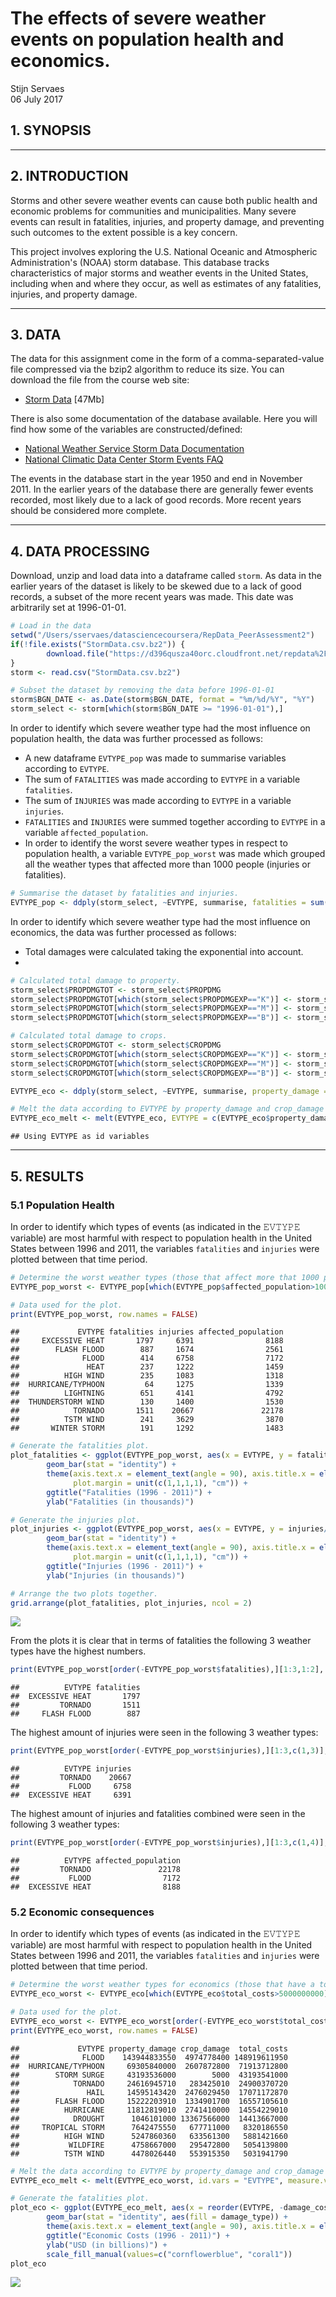 # The effects of severe weather events on population health and economics.
Stijn Servaes  
06 July 2017  



## 1. SYNOPSIS

***

## 2. INTRODUCTION

Storms and other severe weather events can cause both public health and economic problems for communities and municipalities. Many severe events can result in fatalities, injuries, and property damage, and preventing such outcomes to the extent possible is a key concern.

This project involves exploring the U.S. National Oceanic and Atmospheric Administration's (NOAA) storm database. This database tracks characteristics of major storms and weather events in the United States, including when and where they occur, as well as estimates of any fatalities, injuries, and property damage.

***

## 3. DATA

The data for this assignment come in the form of a comma-separated-value file compressed via the bzip2 algorithm to reduce its size. You can download the file from the course web site:

* [Storm Data](https://d396qusza40orc.cloudfront.net/repdata%2Fdata%2FStormData.csv.bz2) [47Mb]

There is also some documentation of the database available. Here you will find how some of the variables are constructed/defined:

* [National Weather Service Storm Data Documentation](https://d396qusza40orc.cloudfront.net/repdata%2Fpeer2_doc%2Fpd01016005curr.pdf)
* [National Climatic Data Center Storm Events FAQ](https://d396qusza40orc.cloudfront.net/repdata%2Fpeer2_doc%2FNCDC%20Storm%20Events-FAQ%20Page.pdf)

The events in the database start in the year 1950 and end in November 2011. In the earlier years of the database there are generally fewer events recorded, most likely due to a lack of good records. More recent years should be considered more complete.

***

## 4. DATA PROCESSING

Download, unzip and load data into a dataframe called `storm`.
As data in the earlier years of the dataset is likely to be skewed due to a lack of good records, a subset of the more recent years was made. This date was arbitrarily set at 1996-01-01.


```r
# Load in the data
setwd("/Users/sservaes/datasciencecoursera/RepData_PeerAssessment2")
if(!file.exists("StormData.csv.bz2")) {
        download.file("https://d396qusza40orc.cloudfront.net/repdata%2Fdata%2FStormData.csv.bz2", "StormData.csv.bz2")
}
storm <- read.csv("StormData.csv.bz2")

# Subset the dataset by removing the data before 1996-01-01
storm$BGN_DATE <- as.Date(storm$BGN_DATE, format = "%m/%d/%Y", "%Y")
storm_select <- storm[which(storm$BGN_DATE >= "1996-01-01"),]
```

In order to identify which severe weather type had the most influence on population health, the data was further processed as follows:

* A new dataframe `EVTYPE_pop` was made to summarise variables according to `EVTYPE`.
* The sum of `FATALITIES` was made according to `EVTYPE` in a variable `fatalities`.
* The sum of `INJURIES` was made according to `EVTYPE` in a variable `injuries`.
* `FATALITIES` and `INJURIES` were summed together according to `EVTYPE` in a variable `affected_population`.
* In order to identify the worst severe weather types in respect to population health, a variable `EVTYPE_pop_worst` was made which grouped all the weather types that affected more than 1000 people (injuries or fatalities).


```r
# Summarise the dataset by fatalities and injuries.
EVTYPE_pop <- ddply(storm_select, ~EVTYPE, summarise, fatalities = sum(FATALITIES), injuries = sum(INJURIES), affected_population = sum(FATALITIES)+sum(INJURIES))
```

In order to identify which severe weather type had the most influence on economics, the data was further processed as follows:

* Total damages were calculated taking the exponential into account.
* 


```r
# Calculated total damage to property.
storm_select$PROPDMGTOT <- storm_select$PROPDMG
storm_select$PROPDMGTOT[which(storm_select$PROPDMGEXP=="K")] <- storm_select$PROPDMG[which(storm_select$PROPDMGEXP=="K")] * 1000
storm_select$PROPDMGTOT[which(storm_select$PROPDMGEXP=="M")] <- storm_select$PROPDMG[which(storm_select$PROPDMGEXP=="M")] * 1000000
storm_select$PROPDMGTOT[which(storm_select$PROPDMGEXP=="B")] <- storm_select$PROPDMG[which(storm_select$PROPDMGEXP=="B")] * 1000000000

# Calculated total damage to crops.
storm_select$CROPDMGTOT <- storm_select$CROPDMG
storm_select$CROPDMGTOT[which(storm_select$CROPDMGEXP=="K")] <- storm_select$CROPDMG[which(storm_select$CROPDMGEXP=="K")] * 1000
storm_select$CROPDMGTOT[which(storm_select$CROPDMGEXP=="M")] <- storm_select$CROPDMG[which(storm_select$CROPDMGEXP=="M")] * 1000000
storm_select$CROPDMGTOT[which(storm_select$CROPDMGEXP=="B")] <- storm_select$CROPDMG[which(storm_select$CROPDMGEXP=="B")] * 1000000000

EVTYPE_eco <- ddply(storm_select, ~EVTYPE, summarise, property_damage = sum(PROPDMGTOT), crop_damage = sum(CROPDMGTOT), total_costs = sum(PROPDMGTOT)+sum(CROPDMGTOT))

# Melt the data according to EVTYPE by property_damage and crop_damage
EVTYPE_eco_melt <- melt(EVTYPE_eco, EVTYPE = c(EVTYPE_eco$property_damage, EVTYPE_eco$crop_damage))
```

```
## Using EVTYPE as id variables
```

***

## 5. RESULTS

### 5.1 Population Health

In order to identify which types of events (as indicated in the 𝙴𝚅𝚃𝚈𝙿𝙴 variable) are most harmful with respect to population health in the United States between 1996 and 2011, the variables `fatalities` and `injuries` were plotted between that time period.


```r
# Determine the worst weather types (those that affect more that 1000 people).
EVTYPE_pop_worst <- EVTYPE_pop[which(EVTYPE_pop$affected_population>1000),]

# Data used for the plot.
print(EVTYPE_pop_worst, row.names = FALSE)
```

```
##             EVTYPE fatalities injuries affected_population
##     EXCESSIVE HEAT       1797     6391                8188
##        FLASH FLOOD        887     1674                2561
##              FLOOD        414     6758                7172
##               HEAT        237     1222                1459
##          HIGH WIND        235     1083                1318
##  HURRICANE/TYPHOON         64     1275                1339
##          LIGHTNING        651     4141                4792
##  THUNDERSTORM WIND        130     1400                1530
##            TORNADO       1511    20667               22178
##          TSTM WIND        241     3629                3870
##       WINTER STORM        191     1292                1483
```

```r
# Generate the fatalities plot.
plot_fatalities <- ggplot(EVTYPE_pop_worst, aes(x = EVTYPE, y = fatalities/1000)) +
        geom_bar(stat = "identity") +
        theme(axis.text.x = element_text(angle = 90), axis.title.x = element_blank(),
              plot.margin = unit(c(1,1,1,1), "cm")) +
        ggtitle("Fatalities (1996 - 2011)") +
        ylab("Fatalities (in thousands)")

# Generate the injuries plot.
plot_injuries <- ggplot(EVTYPE_pop_worst, aes(x = EVTYPE, y = injuries/1000)) + 
        geom_bar(stat = "identity") +
        theme(axis.text.x = element_text(angle = 90), axis.title.x = element_blank(),
              plot.margin = unit(c(1,1,1,1), "cm")) + 
        ggtitle("Injuries (1996 - 2011)") + 
        ylab("Injuries (in thousands)")

# Arrange the two plots together.
grid.arrange(plot_fatalities, plot_injuries, ncol = 2)
```

![](PA2_files/figure-html/plot_population-1.png)<!-- -->

From the plots it is clear that in terms of fatalities the following 3 weather types have the highest numbers. 

```r
print(EVTYPE_pop_worst[order(-EVTYPE_pop_worst$fatalities),][1:3,1:2], row.names = FALSE)
```

```
##          EVTYPE fatalities
##  EXCESSIVE HEAT       1797
##         TORNADO       1511
##     FLASH FLOOD        887
```

The highest amount of injuries were seen in the following 3 weather types:


```r
print(EVTYPE_pop_worst[order(-EVTYPE_pop_worst$injuries),][1:3,c(1,3)], row.names = FALSE)
```

```
##          EVTYPE injuries
##         TORNADO    20667
##           FLOOD     6758
##  EXCESSIVE HEAT     6391
```

The highest amount of injuries and fatalities combined were seen in the following 3 weather types:


```r
print(EVTYPE_pop_worst[order(-EVTYPE_pop_worst$injuries),][1:3,c(1,4)], row.names = FALSE)
```

```
##          EVTYPE affected_population
##         TORNADO               22178
##           FLOOD                7172
##  EXCESSIVE HEAT                8188
```

### 5.2 Economic consequences

In order to identify which types of events (as indicated in the 𝙴𝚅𝚃𝚈𝙿𝙴 variable) are most harmful with respect to population health in the United States between 1996 and 2011, the variables `fatalities` and `injuries` were plotted between that time period.


```r
# Determine the worst weather types for economics (those that have a total cost higher than 5 billion USD).
EVTYPE_eco_worst <- EVTYPE_eco[which(EVTYPE_eco$total_costs>5000000000),]

# Data used for the plot.
EVTYPE_eco_worst <- EVTYPE_eco_worst[order(-EVTYPE_eco_worst$total_costs),]
print(EVTYPE_eco_worst, row.names = FALSE)
```

```
##             EVTYPE property_damage crop_damage  total_costs
##              FLOOD    143944833550  4974778400 148919611950
##  HURRICANE/TYPHOON     69305840000  2607872800  71913712800
##        STORM SURGE     43193536000        5000  43193541000
##            TORNADO     24616945710   283425010  24900370720
##               HAIL     14595143420  2476029450  17071172870
##        FLASH FLOOD     15222203910  1334901700  16557105610
##          HURRICANE     11812819010  2741410000  14554229010
##            DROUGHT      1046101000 13367566000  14413667000
##     TROPICAL STORM      7642475550   677711000   8320186550
##          HIGH WIND      5247860360   633561300   5881421660
##           WILDFIRE      4758667000   295472800   5054139800
##          TSTM WIND      4478026440   553915350   5031941790
```

```r
# Melt the data according to EVTYPE by property_damage and crop_damage
EVTYPE_eco_melt <- melt(EVTYPE_eco_worst, id.vars = "EVTYPE", measure.vars =  c("crop_damage", "property_damage"), variable.name="damage_type", value.name="damage_cost")

# Generate the fatalities plot.
plot_eco <- ggplot(EVTYPE_eco_melt, aes(x = reorder(EVTYPE, -damage_cost), y = damage_cost/1000000000)) +
        geom_bar(stat = "identity", aes(fill = damage_type)) +
        theme(axis.text.x = element_text(angle = 90), axis.title.x = element_blank()) + 
        ggtitle("Economic Costs (1996 - 2011)") + 
        ylab("USD (in billions)") +
        scale_fill_manual(values=c("cornflowerblue", "coral1"))
plot_eco
```

![](PA2_files/figure-html/plot_economics-1.png)<!-- -->
